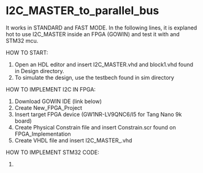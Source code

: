 # I2C_MASTER_to_parallel_bus
It works in STANDARD and FAST MODE.
In the following lines, it is explaned hot to use I2C_MASTER inside an FPGA (GOWIN) and test it with and STM32 mcu.

HOW TO START:

1) Open an HDL editor and insert I2C_MASTER.vhd and block1.vhd found in Design directory.
2) To simulate the design, use the testbech found in sim directory

HOW TO IMPLEMENT I2C IN FPGA:

1) Download GOWIN IDE (link below)
2) Create New_FPGA_Project
3) Insert target FPGA device (GW1NR-LV9QNC6/I5 for Tang Nano 9k board)
4) Create Physical Constrain file and insert Constrain.scr found on FPGA_Implementation
5) Create VHDL file and insert I2C_MASTER_.vhd

HOW TO IMPLEMENT STM32 CODE:

1)
